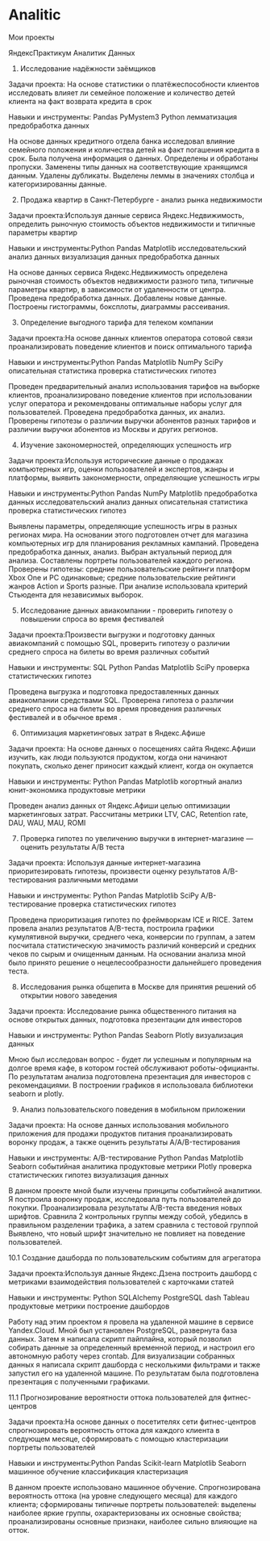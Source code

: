 # Analitic
Мои проекты

ЯндексПрактикум Аналитик Данных

1. Исследование надёжности заёмщиков

Задачи проекта: На основе статистики о платёжеспособности клиентов исследовать влияет ли семейное положение и количество детей клиента на факт возврата кредита в срок

Навыки и инструменты: Pandas PyMystem3 Python лемматизация предобработка данных

На основе данных кредитного отдела банка исследовал влияние семейного положения и количества детей на факт погашения кредита в срок. Была получена информация о данных. Определены и обработаны пропуски. Заменены типы данных на соответствующие хранящимся данным. Удалены дубликаты. Выделены леммы в значениях столбца и категоризированны данные.

2. Продажа квартир в Санкт-Петербурге - анализ рынка недвижимости

Задачи проекта:Используя данные сервиса Яндекс.Недвижимость, определить рыночную стоимость объектов недвижимости и типичные параметры квартир

Навыки и инструменты:Python Pandas Matplotlib исследовательский анализ данных визуализация данных предобработка данных

На основе данных сервиса Яндекс.Недвижимость определена рыночная стоимость объектов недвижимости разного типа, типичные параметры квартир, в зависимости от удаленности от центра. Проведена предобработка данных. Добавлены новые данные. Построены гистограммы, боксплоты, диаграммы рассеивания.

3. Определение выгодного тарифа для телеком компании

Задачи проекта:На основе данных клиентов оператора сотовой связи проанализировать поведение клиентов и поиск оптимального тарифа

Навыки и инструменты:Python Pandas Matplotlib NumPy SciPy описательная статистика проверка статистических гипотез

Проведен предварительный анализ использования тарифов на выборке клиентов, проанализировано поведение клиентов при использовании услуг оператора и рекомендованы оптимальные наборы услуг для пользователей. Проведена предобработка данных, их анализ. Проверены гипотезы о различии выручки абонентов разных тарифов и различии выручки абонентов из Москвы и других регионов.

4. Изучение закономерностей, определяющих успешность игр

Задачи проекта:Используя исторические данные о продажах компьютерных игр, оценки пользователей и экспертов, жанры и платформы, выявить закономерности, определяющие успешность игры

Навыки и инструменты:Python Pandas NumPy Matplotlib предобработка данных исследовательский анализ данных описательная статистика проверка статистических гипотез

Выявлены параметры, определяющие успешность игры в разных регионах мира. На основании этого подготовлен отчет для магазина компьютерных игр для планирования рекламных кампаний. Проведена предобработка данных, анализ. Выбран актуальный период для анализа. Составлены портреты пользователей каждого региона. Проверены гипотезы: средние пользовательские рейтинги платформ Xbox One и PC одинаковые; средние пользовательские рейтинги жанров Action и Sports разные. При анализе использовала критерий Стьюдента для независимых выборок.

5. Исследование данных авиакомпании - проверить гипотезу о повышении спроса во время фестивалей

Задачи проекта:Произвести выгрузки и подготовку данных авиакомпаний с помощью SQL, проверить гипотезу о различии среднего спроса на билеты во время различных событий

Навыки и инструменты: SQL Python Pandas Matplotlib SciPy проверка статистических гипотез

Проведена выгрузка и подготовка предоставленных данных авиакомпании средствами SQL. Проверена гипотеза о различии среднего спроса на билеты во время проведения различных фестивалей и в обычное время .

6. Оптимизация маркетинговых затрат в Яндекс.Афише

Задачи проекта: На основе данных о посещениях сайта Яндекс.Афиши изучить, как люди пользуются продуктом, когда они начинают покупать, сколько денег приносит каждый клиент, когда он окупается

Навыки и инструменты: Python Pandas Matplotlib когортный анализ юнит-экономика продуктовые метрики

Проведен анализ данных от Яндекс.Афиши целью оптимизации маркетинговых затрат. Рассчитаны метрики LTV, CAC, Retention rate, DAU, WAU, MAU, ROMI

7. Проверка гипотез по увеличению выручки в интернет-магазине — оценить результаты A/B теста

Задачи проекта: Используя данные интернет-магазина приоритезировать гипотезы, произвести оценку результатов A/B-тестирования различными методами

Навыки и инструменты: Python Pandas Matplotlib SciPy A/B-тестирование проверка статистических гипотез

Проведена приоритизация гипотез по фреймворкам ICE и RICE. Затем провела анализ результатов A/B-теста, построила графики кумулятивной выручки, среднего чека, конверсии по группам, а затем посчитала статистическую значимость различий конверсий и средних чеков по сырым и очищенным данным. На основании анализа мной было принято решение о нецелесообразности дальнейшего проведения теста.

8. Исследования рынка общепита в Москве для принятия решений об открытии нового заведения

Задачи проекта: Исследование рынка общественного питания на основе открытых данных, подготовка презентации для инвесторов

Навыки и инструменты: Python Pandas Seaborn Plotly визуализация данных

Мною был исследован вопрос - будет ли успешным и популярным на долгое время кафе, в котором гостей обслуживают роботы-официанты. По результатам анализа подготовлена презентация для инвесторов с рекомендациями. В построении графиков я использовала библиотеки seaborn и plotly.

9. Анализ пользовательского поведения в мобильном приложении

Задачи проекта: На основе данных использования мобильного приложения для продажи продуктов питания проанализировать воронку продаж, а также оценить результаты A/A/B-тестирования

Навыки и инструменты: A/B-тестирование Python Pandas Matplotlib Seaborn событийная аналитика продуктовые метрики Plotly проверка статистических гипотез визуализация данных

В данном проекте мной были изучены принципы событийной аналитики. Я построила воронку продаж, исследовала путь пользователей до покупки. Проанализировала результаты A/B-теста введения новых шрифтов. Сравнила 2 контрольных группы между собой, убедилсь в правильном разделении трафика, а затем сравнила с тестовой группой Выявлено, что новый шрифт значительно не повлияет на поведение пользователей.

10.1 Создание дашборда по пользовательским событиям для агрегатора

Задачи проекта:Используя данные Яндекс.Дзена построить дашборд с метриками взаимодействия пользователей с карточками статей

Навыки и инструменты: Python SQLAlchemy PostgreSQL dash Tableau продуктовые метрики построение дашбордов

Работу над этим проектом я провела на удаленной машине в сервисе Yandex.Cloud. Мной был установлен PostgreSQL, развернута база данных. Затем я написала скрипт пайплайна, который позволил собирать данные за определенный временной период, и настроил его автономную работу через crontab. Для визуализации собранных данных я написала скрипт дашборда с несколькими фильтрами и также запустил его на удаленной машине. По результатам была подготовлена презентация с полученными графиками.

11.1 Прогнозирование вероятности оттока пользователей для фитнес-центров

Задачи проекта:На основе данных о посетителях сети фитнес-центров спрогнозировать вероятность оттока для каждого клиента в следующем месяце, сформировать с помощью кластеризации портреты пользователей

Навыки и инструменты:Python Pandas Scikit-learn Matplotlib Seaborn машинное обучение классификация кластеризация

В данном проекте использовано машинное обучение. Спрогнозирована вероятность оттока (на уровне следующего месяца) для каждого клиента; сформированы типичные портреты пользователей: выделены наиболее яркие группы, охарактеризованы их основные свойства; проанализированы основные признаки, наиболее сильно влияющие на отток.

